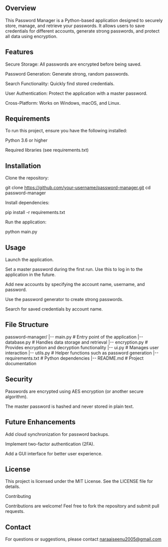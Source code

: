 ## Overview

This Password Manager is a Python-based application designed to securely store, manage, and retrieve your passwords. It allows users to save credentials for different accounts, generate strong passwords, and protect all data using encryption.

## Features

Secure Storage: All passwords are encrypted before being saved.

Password Generation: Generate strong, random passwords.

Search Functionality: Quickly find stored credentials.

User Authentication: Protect the application with a master password.

Cross-Platform: Works on Windows, macOS, and Linux.

## Requirements

To run this project, ensure you have the following installed:

Python 3.6 or higher

Required libraries (see requirements.txt)

## Installation

Clone the repository:

git clone https://github.com/your-username/password-manager.git
cd password-manager

Install dependencies:

pip install -r requirements.txt

Run the application:

python main.py

## Usage

Launch the application.

Set a master password during the first run. Use this to log in to the application in the future.

Add new accounts by specifying the account name, username, and password.

Use the password generator to create strong passwords.

Search for saved credentials by account name.

## File Structure

password-manager/
|-- main.py             # Entry point of the application
|-- database.py         # Handles data storage and retrieval
|-- encryption.py       # Provides encryption and decryption functionality
|-- ui.py               # Manages user interaction
|-- utils.py            # Helper functions such as password generation
|-- requirements.txt    # Python dependencies
|-- README.md           # Project documentation

## Security

Passwords are encrypted using AES encryption (or another secure algorithm).

The master password is hashed and never stored in plain text.

## Future Enhancements

Add cloud synchronization for password backups.

Implement two-factor authentication (2FA).

Add a GUI interface for better user experience.

## License

This project is licensed under the MIT License. See the LICENSE file for details.

Contributing

Contributions are welcome! Feel free to fork the repository and submit pull requests.

## Contact

For questions or suggestions, please contact naraaiseenu2005@gmail.com

